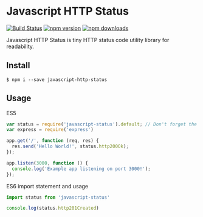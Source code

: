 # Javascript HTTP Status

[![Build Status](https://travis-ci.org/vaibhavmule/javscript-status.svg)](https://travis-ci.org/vaibhavmule/javascript-http-status)
[![npm version](https://img.shields.io/npm/v/javascript-status.svg)](https://www.npmjs.com/package/javascript-status)
[![npm downloads](https://img.shields.io/npm/dm/javascript-status.svg?maxAge=2592000)](https://www.npmjs.com/package/javascript-http-status)


Javascript HTTP Status is tiny HTTP status code utility library for readability.

## Install

```
$ npm i --save javascript-http-status
```

## Usage

ES5
```js
var status = require('javascript-status').default; // Don't forget the .default here.
var express = require('express')

app.get('/', function (req, res) {
  res.send('Hello World!', status.http200Ok);
});

app.listen(3000, function () {
  console.log('Example app listening on port 3000!');
});
```

ES6 import statement and usage
```js
import status from 'javascript-status'

console.log(status.http201Created)
```
